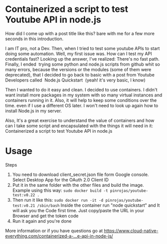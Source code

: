 # Containerized a script to test Youtube API in node.js
How did I come up with a post title like this? bare with me for a few more seconds in this introduction.

I am IT pro, not a Dev. Then, when I tried to test some youtube APIs to start doing some automation. Well, my first issue was. How can I test my API credentials fast? Looking up the answer, I've realized: There's no fast path. Finally, I ended  trying some python and node.js scripts from github whit so many errors, because the versions or the modules (some of them were deprecated), that I decided to go back to basic with a post from Youtube Developers called  Node.js Quickstart  (yeah! it's very basic, I know)

Then I wanted to do it easy and clean. I decided to use containers. I didn't want install more packages in my system with so many virtual instances and containers running in it. Also, it will help to keep some conditions over the time. even if I use a different OS later. I won't need to look up again how to install Node.js in my server.

Also, It's a great exercise to understand the value of containers and how can I take some script and encapsulated with the things it will need in it: Containerized a script to test Youtube API in node.js

# Usage

Steps
1. You need to download client_secret.json file form Google console. Select Desktop App for the OAuth 2.0 Client ID
2. Put it in the same folder with the other files and build the image. Example using this way:
```sudo docker build -t pinrojas/youtube-test:v0.22 .```
3. Then run it like this:
```sudo docker run -it -d pinrojas/youtube-test:v0.21 /sbin/bash```
Inside the container run "node quickstart" and It will ask you the Code first time. Just copy/paste the URL in your Browser and get the token code
4. Run it again and you're done


More information or if you have questions go at https://www.cloud-native-everything.com/containerized-a-…e-api-in-node-js/
